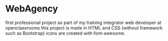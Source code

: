 # WebAgency
first professional project as part of my training integrator web developer at openclassrooms this project is made in HTML and CSS (without framework such as Bootstrap) icons are created with font-awesome.
